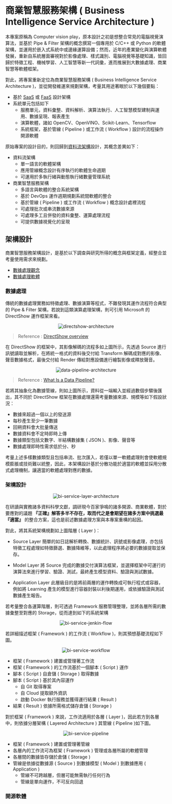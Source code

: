 # 商業智慧服務架構 ( Business Intelligence Service Architecture )

本專案原稱為 Computer vision play，原本設計之初是想整合常見的電腦視覺演算法，並基於 Pipe & Filter 架構的概念撰寫一個專用於 C/C++ 或 Python 的軟體架構，並運用於嵌入式系統中或邊緣運算設備；然而，近年的產業變化與演算軟體發展，重新自系統層面審視對於影像處理、樣式識別、電腦視覺等基礎知識，皆回歸於特徵工程、機械學習、人工智慧等新一代詞彙，進而推展到大數據處理、商業智慧等軟體框架。

對此，將專案重新定位為商業智慧服務架構 ( Business Intelligence Service Architecture )，並從開發維運來規劃架構，考量其用途著眼於以下幾個要點：

+ 基於 [SaaS](https://zh.wikipedia.org/zh-tw/%E8%BD%AF%E4%BB%B6%E5%8D%B3%E6%9C%8D%E5%8A%A1) 或 [FaaS](https://en.wikipedia.org/wiki/Function_as_a_service) 設計架構
+ 系統單元包括如下
    - 服務單元，資料彙整、資料解析、演算法執行、人工智慧模型建制與運用、數據呈現、報表產生
    - 演算軟體，諸如 OpenCV、OpenVINO、Scikit-Learn、Tensorflow
    - 系統框架，基於管線 ( Pipeline ) 或工作流 ( Workflow ) 設計的流程操作開源軟體

原始專案的設計目的，則回歸到[資料流架構](https://github.com/eastmoon/dataflow-architecture)設計，其概念差異如下：

+ 資料流架構
    - 單一語言的軟體架構
    - 應用管線概念設計有序執行的軟體生命週期
    - 可運用於多執行緒與動態執行緒數量管理系統
+ 商業智慧服務架構
    - 多語言與軟體的整合系統架構
    - 基於 DevOps 運作週期規劃系統間軟體的整合
    - 基於管線 ( Pipeline ) 或工作流 ( Workflow ) 概念設計處裡流程
    - 可處理批次或串流數據來源
    - 可處理多工且併發的資料彙整、運算處理流程
    - 可提供數據視覺化的呈現

## 架構設計

商業智慧服務架構設計，是基於以下調查與研究所得的概念與框架定義，經整合並考量使用需求來規劃。

+ [數據處理觀念](./doc/data-processing-concept-a-survey.md)
+ [數據處理軟體](./doc/data-processing-software-a-survey.md)

### 數據處理

傳統的數據處理實務如特徵處理、數據演算等程式，不難發現其運作流程符合典型的 Pipe & Filter 架構，若說到這類演算處理架構，則可引用 Microsoft 的 DirectShow 運作框架來看。

<center>
	<img src="doc/img/directshow-architecture.png" alt="directshow-architecture" />
</center>

> Reference : [DirectShow overview](https://www.slideserve.com/bijan/directshow-overview)

在 DirectShow 的框架中，其影像解碼的流程多如上圖所示，先透過 Source 進行訊號讀取並解析，在將統一格式的資料後交付給 Transform 解碼成對應的影像、聲音數據格式，最後交付給 Render 傳給對應設備進行繪製影像或釋放聲音。

<center>
	<img src="doc/img/data-pipeline-architecture.png" alt="data-pipeline-architecture" />
</center>

> Reference : [What Is a Data Pipeline?](https://hazelcast.com/glossary/data-pipeline/)

若將其抽象化為數據管線，則如上圖所示，資料從一端輸入並經過數個步驟後匯出，其不同於 DirectShow 框架在數據處理還需考量數據來源、規模等如下假設狀況：

+ 數據來超過一個以上的發送源
+ 每秒產生至少一筆數據
+ 回朔資料會大批量傳送
+ 數據資料會不定時即時上傳
+ 數據類型包括文數字、半結構數據集 ( JSON )、影像、聲音等
+ 數據處理即時性需求低於分、秒

考量上述多樣數據類型且包括串流、批次匯入，若僅以單一軟體處理則會使軟體規模膨脹或技術難以統整，因此，本架構設計基於分散功能於適當的軟體並採用分散式處理機制，讓適當的軟體處理對應的數據。

### 架構設計

<center>
	<img src="doc/img/bi-service-layer-architecture.png" alt="bi-service-layer-architecture" />
</center>

在研讀與實務諸多資料科學文獻，調研現今百家爭鳴的諸多開源、商業軟體，對於要應對的議題 **『正確』解答多半不存在，取而代之是會期望在諸多方案中挑選最『適當』** 的整合方案，這也是前述數據處理方案與本專案重構的起因。

對此，將其系統架構規劃如上圖階層 ( Layer )：

+ Source Layer
簡單的如日誌解析轉換、數據統計、訊號或影像處理，亦包括特徵工程處理如特徵篩選、數據降維等，以此處理程序將必要的數據提取並保存。

+ Model Layer
將 Source 完成的數據交付演算法框架，並選擇框架中可運行的演算法來進行學習、驗證、測試，最終產生模型資料、驗證與測試數據。

+ Application Layer
此層級目的是將前兩層的運作轉換成可執行程式或容器，例如將 Learning 產生的模型進行容器封裝以利後期運用，或依據驗證與測試數據產生報告。

若考量整合各運算階層，則可透過 Framework 服務管理整理，並將各層所需的數據彙整至對應的 Storage，從而達到如下的系統架構

<center>
	<img src="doc/img/bi-service-devops-architecture.png" alt="bi-service-jenkin-flow" />
</center>

若詳細描述框架 ( Framework ) 的工作流 ( Workflow )，則其預想基礎流程如下圖。

<center>
	<img src="doc/img/bi-service-workflow.png" alt="bi-service-workflow" />
</center>

+ 框架 ( Framework ) 建置或管理著工作流
+ 框架 ( Framework ) 的工作流基於一個腳本 ( Script ) 運作
+ 腳本 ( Script ) 自倉儲 ( Storage ) 取得數據
+ 腳本 ( Script ) 基於其內容運作
	- 自 Git 取得專案
	- 自 Cloud 提取額外資訊
	- 啟動 Docker 執行服務並獲得運行結果 ( Result )
+ 結果 ( Result ) 依據所需格式儲存倉儲 ( Storage )

對於框架 ( Framework ) 來說，工作流適用於各層 ( Layer )，因此若方到各層中，則依據分層架構 ( Layered Architecture ) 其管線 ( Pipeline )如下圖。

<center>
	<img src="doc/img/bi-service-pipeline.png" alt="bi-service-pipeline" />
</center>

+ 框架 ( Framework ) 建置或管理著管線
+ 各層內的工作流可為框架 ( Framework ) 管理或各層所屬的軟體管理
+ 各層間的數據皆存儲於倉儲 ( Storage )
+ 管線是依據從數據源  ( Source ) 到數據模型 ( Model ) 到數據應用 ( Application )
    - 管線不可跨越層，但層可能無需執行任何行為
    - 管線是單向運作，不可反向回退

### 開源軟體
